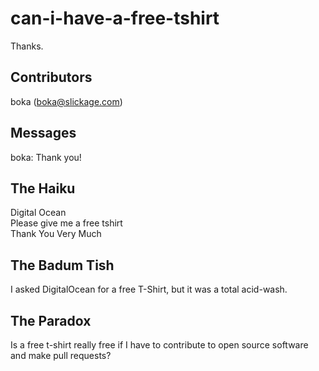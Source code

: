 # can-i-have-a-free-tshirt
Thanks.

## Contributors
boka (boka@slickage.com)

## Messages
boka:  Thank you!


## The Haiku
Digital Ocean  
Please give me a free tshirt  
Thank You Very Much  

## The Badum Tish
I asked DigitalOcean for a free T-Shirt, but it was a total acid-wash.

## The Paradox
Is a free t-shirt really free if I have to contribute to open source software and make pull requests?
